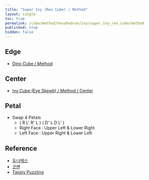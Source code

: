 ```yaml
---
title: "Super Ivy (Rex Cube) / Method"
layout: single
toc: true
permalink: /cube/method/hexahedron/ivy/super_ivy_rex_cube/method
published: true
hidden: false
---
```


<head>
  <base target="_blank">
</head>



## Edge

- [Dino Cube / Method](/cube/method/hexahedron/corner_turning/dino_cube/method)



## Center

- [Ivy Cube (Eye Skewb) / Method / Center](/cube/method/hexahedron/ivy/ivy_cube_eye_skewb/method#center)



## Petal

- Swap 4 Petals
  - ( R L' R' L ) ( D' L D L' )
  - Right Face : Upper Left & Lower Right
  - Left Face : Upper Right & Lower Left



## Reference

- [듀나메스](https://youtu.be/B3ftZzHRQyU)
- [굿맨](https://youtu.be/NmPq2lQj6PM)
- [Twisty Puzzling](https://youtu.be/3kvfsFZbe3s)